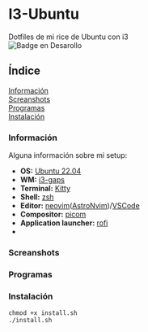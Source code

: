 # I3-Ubuntu
Dotfiles de mi rice de Ubuntu con i3 </br>
![Badge en Desarollo](https://img.shields.io/badge/STATUS-EN%20DESAROLLO-green) </br>

## Índice
[Información](#Información)</br>
[Screanshots](#Screanshots)</br>
[Programas](#Programas)</br>
[Instalación](#Instalación)

### Información
Alguna información sobre mi setup:
- **OS:** [Ubuntu 22.04](https://ubuntu.com/)
- **WM:** [i3-gaps](https://github.com/Airblader/i3)
- **Terminal:** [Kitty](https://sw.kovidgoyal.net/kitty/)
- **Shell:** [zsh](https://www.zsh.org/)
- **Editor:** [neovim](https://neovim.io/)([AstroNvim](https://github.com/AstroNvim/AstroNvim))/[VSCode](https://code.visualstudio.com/)
- **Compositor:** [picom](https://github.com/yshui/picom)
- **Application launcher:** [rofi](https://github.com/davatorium/rofi)
- 
### Screanshots

### Programas

### Instalación
```
chmod +x install.sh
./install.sh
```
